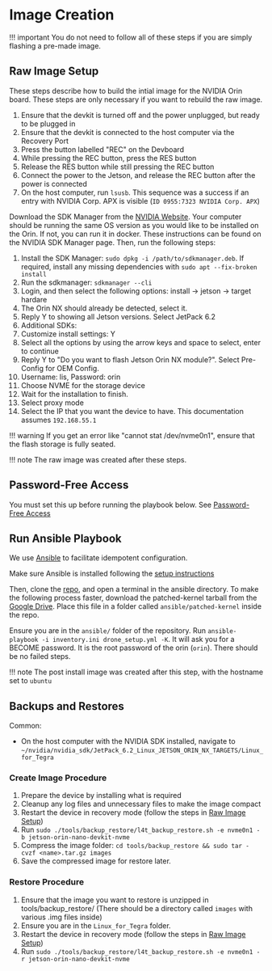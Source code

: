 # Image Creation

!!! important
    You do not need to follow all of these steps if you are simply flashing a pre-made image. 

## Raw Image Setup 

These steps describe how to build the intial image for the NVIDIA Orin board. These steps are only necessary if you want to rebuild the raw image. 

1. Ensure that the devkit is turned off and the power unplugged, but ready to be plugged in
2. Ensure that the devkit is connected to the host computer via the Recovery Port
3. Press the button labelled "REC" on the Devboard
4. While pressing the REC button, press the RES button
5. Release the RES button while still pressing the REC button
6. Connect the power to the Jetson, and release the REC button after the power is connected
7. On the host computer, run `lsusb`. This sequence was a success if an entry with NVIDIA Corp. APX is visible (`ID 0955:7323 NVIDIA Corp. APX`)


Download the SDK Manager from the [NVIDIA Website](https://developer.nvidia.com/sdk-manager). Your computer should be running the same OS version as you would like to be installed on the Orin. If not, you can run it in docker. These instructions can be found on the NVIDIA SDK Manager page.  Then, run the following steps: 

1. Install the SDK Manager: `sudo dpkg -i /path/to/sdkmanager.deb`. If required, install any missing dependencies with `sudo apt --fix-broken install`
2. Run the sdkmanager: `sdkmanager --cli`
3. Login, and then select the following options: install -> jetson -> target hardare
4. The Orin NX should already be detected, select it. 
5. Reply Y to showing all Jetson versions. Select JetPack 6.2
6. Additional SDKs: <!-- TODO: which ones? -->
7. Customize install settings: Y
8. Select all the options by using the arrow keys and space to select, enter to continue
9. Reply Y to "Do you want to flash Jetson Orin NX module?". Select Pre-Config for OEM Config. 
10. Username: lis, Password: orin
11. Choose NVME for the storage device
12. Wait for the installation to finish. 
13. Select proxy mode
14. Select the IP that you want the device to have. This documentation assumes `192.168.55.1`


!!! warning
    If you get an error like "cannot stat /dev/nvme0n1", ensure that the flash storage is fully seated.

!!! note
    The raw image was created after these steps.


## Password-Free Access

You must set this up before running the playbook below. See [Password-Free Access](software-common-tasks.md#password-free-access)

## Run Ansible Playbook

We use [Ansible](https://www.redhat.com/en/ansible-collaborative) to facilitate idempotent configuration. 

Make sure Ansible is installed following the [setup instructions](software-common-tasks.md#ansible-installation)

Then, clone the [repo](https://github.com/lis-epfl/onix-nxt), and open a terminal in the ansible directory. To make the following process faster, download the patched-kernel tarball from the [Google Drive](https://drive.google.com/drive/u/1/folders/1XL-hTVf6IsB96XvfQLSesLO4FHOVjW6y). Place this file in a folder called `ansible/patched-kernel` inside the repo. 

Ensure you are in the `ansible/` folder of the repository. Run `ansible-playbook -i inventory.ini drone_setup.yml -K`. It will ask you for a BECOME password. It is the root password of the orin (`orin`). There should be no failed steps.

!!! note
    The post install image was created after this step, with the hostname set to `ubuntu`


## Backups and Restores

Common: 

-  On the host computer with the NVIDIA SDK installed, navigate to `~/nvidia/nvidia_sdk/JetPack_6.2_Linux_JETSON_ORIN_NX_TARGETS/Linux_for_Tegra`
### Create Image Procedure

1. Prepare the device by installing what is required
2. Cleanup any log files and unnecessary files to make the image compact
3. Restart the device in recovery mode (follow the steps in [Raw Image Setup](#raw-image-setup))
5. Run `sudo ./tools/backup_restore/l4t_backup_restore.sh -e nvme0n1 -b jetson-orin-nano-devkit-nvme`
6. Compress the image folder: `cd tools/backup_restore && sudo tar -cvzf <name>.tar.gz images`
7. Save the compressed image for restore later. 

### Restore Procedure
1. Ensure that the image you want to restore is unzipped in tools/backup_restore/ (There should be a directory called `images` with various .img files inside)
2. Ensure you are in the `Linux_for_Tegra` folder. 
3. Restart the device in recovery mode (follow the steps in [Raw Image Setup](#raw-image-setup))
4. Run `sudo ./tools/backup_restore/l4t_backup_restore.sh -e nvme0n1 -r jetson-orin-nano-devkit-nvme`


